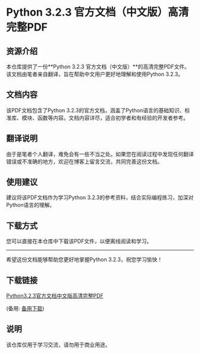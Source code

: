 # Python 3.2.3 官方文档（中文版）高清完整PDF

## 资源介绍

本仓库提供了一份**Python 3.2.3 官方文档（中文版）**的高清完整PDF文件。该文档由笔者亲自翻译，旨在帮助中文用户更好地理解和使用Python 3.2.3。

## 文档内容

该PDF文档包含了Python 3.2.3的官方文档，涵盖了Python语言的基础知识、标准库、模块、函数等内容。文档内容详尽，适合初学者和有经验的开发者参考。

## 翻译说明

由于是笔者个人翻译，难免会有一些不当之处。如果您在阅读过程中发现任何翻译错误或不准确的地方，欢迎在博客上留言交流，共同完善这份文档。

## 使用建议

建议将该PDF文档作为学习Python 3.2.3的参考资料，结合实际编程练习，加深对Python语言的理解。

## 下载方式

您可以直接在本仓库中下载该PDF文件，以便离线阅读和学习。

---

希望这份文档能够帮助您更好地掌握Python 3.2.3，祝您学习愉快！

## 下载链接
[Python3.2.3官方文档中文版高清完整PDF](https://pan.quark.cn/s/2e6f882cc5f4) 

(备用: [备用下载](https://pan.baidu.com/s/1N3LreJ6uBX3GY1t1_ulzWQ?pwd=1234))

## 说明

该仓库仅用于学习交流，请勿用于商业用途。
